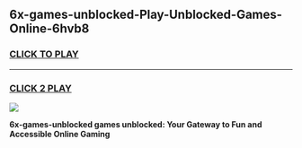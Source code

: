 
## 6x-games-unblocked-Play-Unblocked-Games-Online-6hvb8
<h3>
<a href="https://premium76.site?title=6x-games-unblocked&ref=25A">CLICK TO PLAY</a></h3>
<hr>

<h3>
<a href="https://premium76.site?title=6x-games-unblocked&ref=25A">CLICK 2 PLAY</a>
  
</h3>

<a href="https://premium76.site?title=6x-games-unblocked&ref=25A"><img src="https://clearcache.store/games.png"></a>


**6x-games-unblocked games unblocked: Your Gateway to Fun and Accessible Online Gaming**
